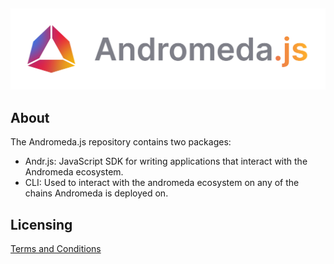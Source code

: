 <p>&nbsp;</p>
<p align="center">
<img src="https://github.com/andromedaprotocol/andromeda.js/blob/development/image/andromeda-js-logo.png" width=800>
</p>

## About

The Andromeda.js repository contains two packages: 

- Andr.js: JavaScript SDK for writing applications that interact with the Andromeda ecosystem.
- CLI: Used to interact with the andromeda ecosystem on any of the chains Andromeda is deployed on.

## Licensing

[Terms and Conditions](https://github.com/andromedaprotocol/andromeda-core/blob/development/LICENSE/LICENSE.md)

